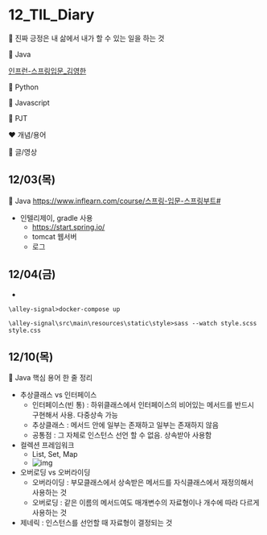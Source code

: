 # 12_TIL_Diary

:apple: 진짜 긍정은 내 삶에서 내가 할 수 있는 일을 하는 것

:purple_heart: Java

[인프런-스프링입문_김영한](https://www.inflearn.com/course/%EC%8A%A4%ED%94%84%EB%A7%81-%EC%9E%85%EB%AC%B8-%EC%8A%A4%ED%94%84%EB%A7%81%EB%B6%80%ED%8A%B8#)

:green_heart: Python

:black_heart: Javascript

:handshake: PJT

:heart: 개념/용어

:blue_heart: 글/영상



## 12/03(목)

:purple_heart: Java  https://www.inflearn.com/course/스프링-입문-스프링부트#

- 인텔리제이, gradle 사용
  - https://start.spring.io/
  - tomcat 웹서버
  - 로그



## 12/04(금)

- 

```
\alley-signal>docker-compose up

\alley-signal\src\main\resources\static\style>sass --watch style.scss style.css
```



## 12/10(목)

 :purple_heart: Java 핵심 용어 한 줄 정리

- 추상클래스 vs 인터페이스
  - 인터페이스(빈 통) : 하위클래스에서 인터페이스의 비어있는 메서드를 반드시 구현해서 사용. 다중상속 가능
  - 추상클래스 : 메서드 안에 일부는 존재하고 일부는 존재하지 않음
  - 공통점 : 그 자체로 인스턴스 선언 할 수 없음. 상속받아 사용함
- 컬렉션 프레임워크
  - List, Set, Map
  - ![img](https://t1.daumcdn.net/cfile/tistory/99B88F3E5AC70FB419)
- 오버로딩 vs 오버라이딩
  - 오버라이딩 : 부모클래스에서 상속받은 메서드를 자식클래스에서 재정의해서 사용하는 것
  - 오버로딩 : 같은 이름의 메서드여도 매개변수의 자료형이나 개수에 따라 다르게 사용하는 것
- 제네릭 : 인스턴스를 선언할 때 자료형이 결정되는 것



